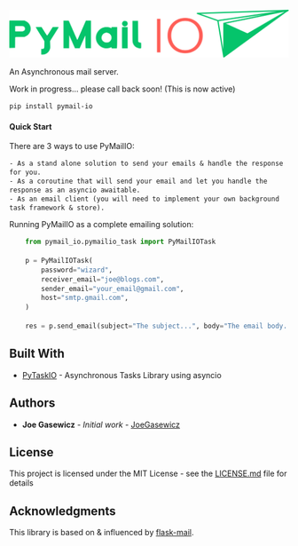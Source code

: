 ![PyMailIO](assets/pymail_io.png)

 An Asynchronous mail server.



Work in progress... please call back soon! (This is now active)

```bash
pip install pymail-io
```

#### Quick Start



There are 3 ways to use PyMailIO:

    - As a stand alone solution to send your emails & handle the response for you.
    - As a coroutine that will send your email and let you handle the response as an asyncio awaitable.
    - As an email client (you will need to implement your own background task framework & store).

Running PyMailIO as a complete emailing solution:

```python
    from pymail_io.pymailio_task import PyMailIOTask

    p = PyMailIOTask(
        password="wizard",
        receiver_email="joe@blogs.com",
        sender_email="your_email@gmail.com",
        host="smtp.gmail.com",
    )

    res = p.send_email(subject="The subject...", body="The email body...")

```

## Built With

* [PyTaskIO](https://github.com/joegasewicz/pytask_io) - Asynchronous Tasks Library using asyncio


## Authors

* **Joe Gasewicz** - *Initial work* - [JoeGasewicz](https://github.com/joegasewicz/)

## License

This project is licensed under the MIT License - see the [LICENSE.md](LICENSE.md) file for details

## Acknowledgments

This library is based on & influenced by [flask-mail](https://github.com/mattupstate/flask-mail).
